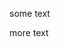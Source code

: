 some text

<code-example path="transform-makeExample/src/app/some.component.ts" region="module-id" title="src/app/some.component.ts" linenums="false">

</code-example>



<code-example path="otherExample/src/app/some.component.ts" region="module-id" title="otherExample/src/app/some.component.ts" linenums="false">

</code-example>



<code-example path="transform-makeExample/src/app/some.component-1.ts" title="src/app/some.component-1.ts">

</code-example>



<code-example path="transform-makeExample/src/app/some.component-2.ts" region="module-id" title="src/app/some.component-2.ts">

</code-example>



<code-example path="transform-makeExample/src/app/some.component-3.ts" region="module-id" title="this is a title">

</code-example>



<code-example path="transform-makeExample/src/app/some.component-4.ts" region="module-id">

</code-example>



<code-example path="transform-makeExample/src/app/some.component-4.ts" region="module-id">

</code-example>

more text

<code-example path="cb-ts-to-js/ts/src/app/some.component.ts" region="module-id" linenums="15">

</code-example>



<code-example path="cb-ts-to-js/js-es6-decorators/src/app/some.component.js" region="module-id">

</code-example>

